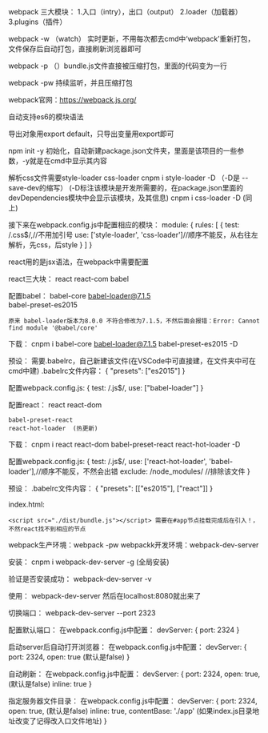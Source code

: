 webpack 三大模块：
    1.入口（intry），出口（output）
    2.loader（加载器）
    3.plugins（插件）

webpack -w  （watch） 实时更新，不用每次都去cmd中‘webpack’重新打包，文件保存后自动打包，直接刷新浏览器即可

webpack -p   （）bundle.js文件直接被压缩打包，里面的代码变为一行

webpack -pw  持续监听，并且压缩打包

webpack官网：https://webpack.js.org/

自动支持es6的模块语法

导出对象用export default，只导出变量用export即可

npm init -y 初始化，自动新建package.json文件夹，里面是该项目的一些参数，-y就是在cmd中显示其内容

解析css文件需要style-loader  css-loader 
    cnpm i style-loader -D （-D是 --save-dev的缩写）  (-D标注该模块是开发所需要的，在package.json里面的devDependencies模块中会显示该模块，及其信息)
    cnpm i css-loader -D (同上)

接下来在webpack.config.js中配置相应的模块：
module: {
    rules: [
        {
            test: /\.css$/,//不用加引号
            use: ['style-loader', 'css-loader']//顺序不能反，从右往左解析，先css，后style
        }
    ]
}

react用的是jsx语法，在webpack中需要配置

react三大块：
    react
    react-com
    babel

配置babel：
    babel-core
    babel-loader@7.1.5   
    babel-preset-es2015

    原来 babel-loader版本为8.0.0 不符合修改为7.1.5，不然后面会报错：Error: Cannot find module '@babel/core'

下载：
    cnpm i babel-core babel-loader@7.1.5 babel-preset-es2015 -D

预设：
    需要.babelrc，自己新建该文件(在VSCode中可直接建，在文件夹中可在cmd中建)
    .babelrc文件内容：
        {
            "presets": ["es2015"]
        }

配置webpack.config.js:
    {
        test: /\.js$/,
        use: ["babel-loader"]
    }

配置react：
    react
    react-dom

    babel-preset-react
    react-hot-loader  (热更新)

下载：
    cnpm i react react-dom babel-preset-react react-hot-loader -D

配置webpack.config.js:
    {
        test: /\.js$/,
        use: ['react-hot-loader', 'babel-loader'],//顺序不能反，不然会出错
        exclude: /node_modules/  //排除该文件
    }

预设：
    .babelrc文件内容：
        {
            "presets": [["es2015"], ["react"]]
        }
    
index.html:
<!DOCTYPE html>
<html lang="en">
<head>
    <meta charset="UTF-8">
    <meta name="viewport" content="width=device-width, initial-scale=1.0">
    <title>Document</title>
    
</head>
<body>
    <div id="app"></div>

    <script src="./dist/bundle.js"></script> 需要在#app节点挂载完成后在引入！，不然react找不到相应的节点
</body>
</html>

webpack生产环境：webpack -pw
webpackk开发环境：webpack-dev-server

安装：
    cnpm i webpack-dev-server -g   (全局安装)

验证是否安装成功：
    webpack-dev-server -v

使用：
    webpack-dev-server
然后在localhost:8080就出来了

切换端口：
    webpack-dev-server --port 2323

配置默认端口：
在webpack.config.js中配置：
    devServer: {
        port: 2324
    }

启动server后自动打开浏览器：
在webpack.config.js中配置：
    devServer: {
        port: 2324,
        open: true          (默认是false)
    }

自动刷新：
在webpack.config.js中配置：
    devServer: {
        port: 2324,
        open: true,          (默认是false)
        inline: true
    }

指定服务器文件目录：
在webpack.config.js中配置：
    devServer: {
        port: 2324,
        open: true,          (默认是false)
        inline: true,
        contentBase: './app'    (如果index.js目录地址改变了记得改入口文件地址)
    }